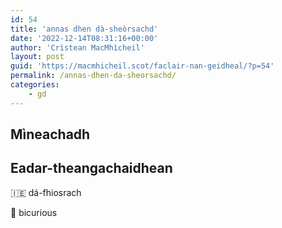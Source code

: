 ```yaml
---
id: 54
title: 'annas dhen dà-sheòrsachd'
date: '2022-12-14T08:31:16+00:00'
author: 'Crìstean MacMhìcheil'
layout: post
guid: 'https://macmhicheil.scot/faclair-nan-geidheal/?p=54'
permalink: /annas-dhen-da-sheorsachd/
categories:
    - gd
---
```


## Mìneachadh

## Eadar-theangachaidhean

&#x1f1ee;&#x1f1ea; dá-fhiosrach

&#x1f3f4;&#xe0067;&#xe0062;&#xe0065;&#xe006e;&#xe0067;&#xe007f; bicurious
